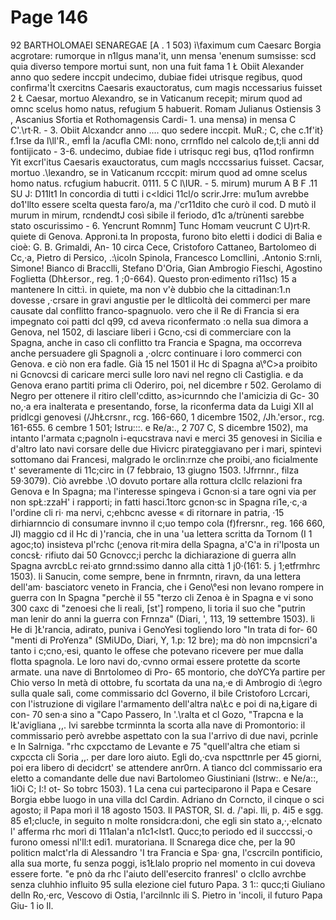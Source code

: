 # Page 146

92 BARTHOLOMAEI SENAREGAE [A . 1 503) ì\faximum cum Caesarc Borgia acgrotare: rumorque in n1lgus mana\'it, unn mensa \'enenum sumsisse: scd quia diverso tempore mortui sunt, non una fuit fama 1 Ł Obiit Alexander anno quo sedere inccpit undecimo, dubiae fidei utrisque regibus, quod confìrma\'Ìt cxercitns Caesaris exauctoratus, cum magis nccessarius fuisset 2 Ł Caesar, mortuo Alexandro, se in Vaticanum recepit; mirum quod ad omnc scelus homo natus, refugium 5 habuerit. Romam Julianus Ostiensis 3 , Ascanius Sfortia et Rothomagensis Cardi- 1. una mensa) in mensa C C'.\rt·R. - 3. Obiit Alcxandcr anno .... quo sedere inccpit. MuR.; C, che c.1f'it} f.1rse da l\ll'R., emfÌ la /acufla CMI: nono, crrnfldo nel calcolo de,t;li anni dd fontijicato - 3-6. undecimo, dubiae fide i utrisquc regi bus, q11od ronfirmn Yit excrl'itus Caesaris exauctoratus, cum magls ncccssarius fuisset. Cacsar, mortuo .\lexandro, se in Vaticanum rcccpit: mirum quod ad omne scelus homo natus. rcfugium habucrit. 0111. 5 C l\IUR. - 5. mirum) murum A B F .11 SU J: D11lt1 In concordia di tutti i c<ldici 11cl/o scrir.Jrre: mu1um avrebbe do1'llto essere scelta questa faro/a, ma /'cr11dito che curò il cod. D mutò il murum in mirum, rcndendtJ così sibile il feriodo, d1c a/trùnenti sarebbe stato oscurissimo - 6. Yencrunt Romnm] Tunc Homam veucrunt C U)rt·R. quiete di Genova. Approni.ta In proposta, furono bito eletti i dodici di Balia e cioè: G. B. Grimaldi, An- 10 circa Cece, Cristoforo Cattaneo, Bartolomeo di Cc,·a, Pietro di Persico, .:\icoln Spinola, Francesco Lomcllini, .Antonio S:rnli, Simone! Bianco di Bracclli, Stefano D'Oria, Gian Ambrogio Fieschi, Agostino Foglietta (DhŁersor., reg. 1 ;0-664). Questo pron·edimento ri11sc) 15 a mantenere In citt:ì. in quiete, ma non v'è dubbio che la cittadinan:1.n dovesse ,·crsare in gravi angustie per le dltlicoltà dei commerci per mare causate dal conflitto franco-spagnuolo. vero che il Re di Francia si era impegnato coi patti dcl q99, cd aveva riconfermato :o nella sua dimora a Genova, nel 1502, di lasciare liberi i Gcno,·csi di commerciare con la Spagna, anche in caso cli conflitto tra Francia e Spagna, ma occorreva anche persuadere gli Spagnoli a ,·olcrc continuare i loro commerci con Genova. e ciò non era fadle. Già 15 nel 1501 il Hc di Spagna a\°C>a proibito ni Gcnovcsi di caricare merci sulle loro navi nel regno cli Castiglia. e da Genova erano partiti prima cli Oderiro, poi, nel dicembre r 502. Gerolamo di Negro per ottenere il ritiro clell'cditto, as>icurnndo che l'amicizia di Gc- 30 no,·a era inalterata e presentando, forse, la riconferma data da Luigi XII al pridlcgi genovesi (/JhŁcrsnr., rcg. 166-660, 1 dicembre 1502, /Jh.'ersor., rcg. 161-655. 6 cembre 1 501; lstru:::. e Re/a:., 2 707 C, S dicembre 1502), ma intanto l'armata c;pagnoln i-equcstrava navi e merci 35 genovesi in Sicilia e d'altro lato navi corsare delle due Hivicrc pirateggiavano per i mari, spintevi sottomano dai Francesi, malgrado le orclin:rnze che proibi,·ano ficialmente t' severamente di 11c;circ in (7 febbraio, 13 giugno 1503. !Jfrrnnr., filza 59·3079). Ciò avrebbe .\O dovuto portare alla rottura clcllc relazioni fra Genova e In Spagna; ma l'interesse spingeva i Gcnon·si a tare ogni via per non spŁ:zzaH' i rapporti; in fatti hasci.1torc gcnon·sc in Spagna ri1e,·c,·a l'ordine cli ri· ma nervi, c;ehbcnc avesse « di ritornare in patria, ·15 dirhiarnncio di consumare invnno il c;uo tempo cola (f)frersnr., reg. 166 660, JI) maggio cd il Hc di )'rancia, che in una 'ua lettera scritta da Tornom (I 1 agoc;to) insisteva pl'rchc (;enova rit·mira della Spagna, a\'C\'a in ri'lposta un concsŁ· rifiuto dai 50 Gcnovcc;i perchc la dichiarazione di guerra alln Spagna avrcbLc rei·ato grnnd:ssimo danno alla città 1 j0·(161: 5. j 1;etfrmhrc 1503). li Sanucin, come sempre, bene in fnrmntn, riravn, da una lettera dell'am· basciatorc veneto in Francia, che i Geno\°esi non levano rompere in guerra con In Spagna "perchè il 55 "terzo cli Zenoa è in Spagna e vi sono 300 caxc di "zenoesi che li reali, [st'] rompeno, li toria il suo che "putrin man lenir do anni la guerra con Frnnza" (Diari, \', 113, 19 settembre 1503). li He di ]Ł'rancia, adirato, puniva i GenoYesi togliendo loro "In trata di for- 60 "menti di ProYenza" (SMiUDo, Diari, Y, 1.p: 12 bre); ma dò non impcnsicri\'a tanto i c;cno,·esi, quanto le offese che potevano ricevere per mue dalla flotta spagnola. Le loro navi do,·cvnno ormai essere protette da scorte armate. una nave di Bnrtolomeo di Pro- 65 montorio, che doYCYa partire per Chio verso In metà di ottobre, fu scortata da una na,·e di Ambrogio di :\egro sulla quale salì, come commissario dcl Governo, il bile Cristoforo Lcrcari, con l'istruzione di vigilare l'armamento dell'altra na\Łc e poi di na,Łigare di con- 70 sen·a sino a "Capo Passero, In '.\ralta et cl Gozo, "Trapcna e la lŁ'avigliana ,,. Ivi sarebbe tcrminnta la scorta alla nave di Promontorio: il commissario però avrebbe aspettato con la sua l'arrivo di due navi, pcrinle e In Salrniga. "rhc cxpcctamo de Levante e 75 "quell'altra che etiam si cxpccta cli Soria ,,. per dare loro aiuto. Egli do,·cva nspcttnrle per 45 giorni, poi era libero di decidcrt' se attendere anr0rn. A tìanco dcl commissario era eletto a comandante delle due navi Bartolomeo Giustiniani (lstrw:. e Ne/a::, 1iOi C; I:! ot- So tobrc 1503). 1 La cena cui parteciparono il Papa e Cesare Borgia ebbe luogo in una villa dcl Cardin. Adriano dn Corncto, il cinque o sci agosto; il Papa morì il 18 agosto 1503. Il PASTOR, SI. d. /'api. Ili, p. 4i5 e sgg. 85 e1;cluc!e, in seguito n molte ronsidcra:doni, che egli sin stato a,·,·elcnato l' afferma rhc morì di 111alan'a n1c1<lst1. Qucc;to periodo ed il succcssi,·o furono omessi nl'll:t edi1. muratoriana. Il Scnarega dice che, per la 90 politicn malct'rla di Alessandro \'I tra Francia e Spa· gna, l'cscrciln pontificio, alla sua morte, fu senza poggi, is1Łlalo proprio nel momento in cui doveva essere forte. \"e pnò da rhc l'aiuto dell'esercito franresl' o clcllo avrchbe senza cluhhio influito 95 sulla elezione ciel futuro Papa. 3 1:: qucc;ti Giuliano delln Ro,·erc, Vescovo di Ostia, l'arcilnnlc ili S. Pietro in \'incoli, il futuro Papa Giu- 1 io Il.